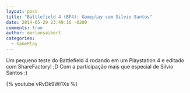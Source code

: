 ```yaml
---
layout: post
title: "Battlefield 4 (BF4): Gameplay com Silvio Santos"
date: 2014-05-29 23:49:16 -0200
comments: true
author: marlonsaibert
categories:
  - GamePlay
---
```

Um pequeno teste do Battlefield 4 rodando em um Playstation 4 e editado com ShareFactory! ;D
Com a participação mais que especial de Silvio Santos :)

{% youtube vRvDk9Wi1Xs %}

